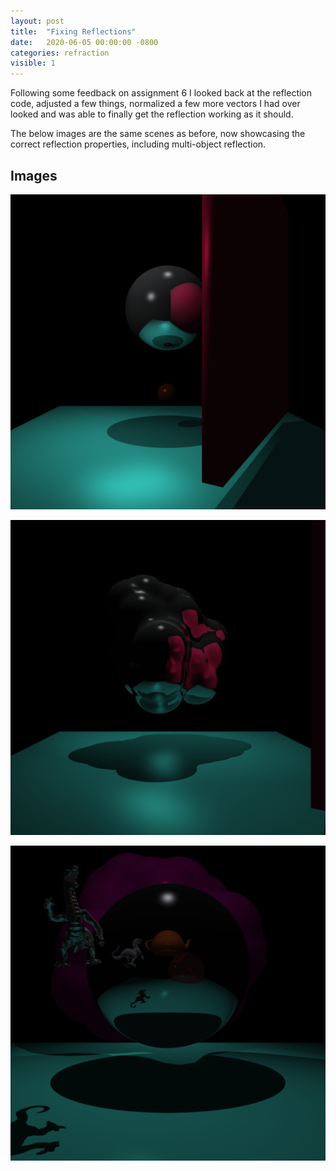 ```yaml
---
layout: post
title:  "Fixing Reflections"
date:   2020-06-05 00:00:00 -0800
categories: refraction
visible: 1
---
```


Following some feedback on assignment 6 I looked back at the reflection code, adjusted a few things, normalized a few more vectors I had over looked and was able to finally get the reflection working as it should.

The below images are the same scenes as before, now showcasing the correct reflection properties, including multi-object reflection.

## Images


![Simple Reflection Scene](/assets/images/HW_6_Fixed/basic-reflection.png)


![Mesh Reflection Scene](/assets/images/HW_6_Fixed/blobby-reflection.png)

![ComplexReflection Scene](/assets/images/HW_6_Fixed/complex-reflection.png)
